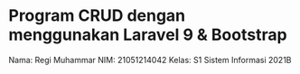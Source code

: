 # Program CRUD dengan menggunakan Laravel 9 & Bootstrap

Nama: Regi Muhammar
NIM: 21051214042
Kelas: S1 Sistem Informasi 2021B
